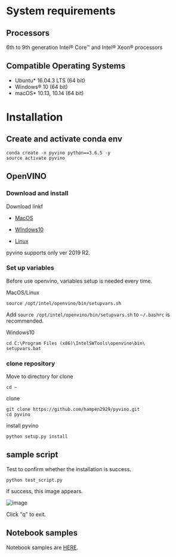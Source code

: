 # System requirements

## Processors
6th to 9th generation Intel® Core™ and Intel® Xeon® processors

## Compatible Operating Systems
- Ubuntu* 16.04.3 LTS (64 bit)
- Windows® 10 (64 bit)
- macOS* 10.13, 10.14 (64 bit)

# Installation

## Create and activate conda env
```buildoutcfg
conda create -n pyvino python==3.6.5 -y
source activate pyvino
```

## OpenVINO
### Download and install
Download linkf

- [MacOS](https://docs.openvinotoolkit.org/latest/_docs_install_guides_installing_openvino_macos.html)

- [WIndows10](https://docs.openvinotoolkit.org/latest/_docs_install_guides_installing_openvino_windows.html)

- [Linux](https://docs.openvinotoolkit.org/latest/_docs_install_guides_installing_openvino_linux.html)

pyvino supports only ver 2019 R2.

### Set up variables

Before use openvino, variables setup is needed every time.

MacOS/Linux
```buildoutcfg
source /opt/intel/openvino/bin/setupvars.sh
```
Add `source /opt/intel/openvino/bin/setupvars.sh` to `~/.bashrc` is recommended.

Windows10
```buildoutcfg
cd C:\Program Files (x86)\IntelSWTools\openvino\bin\
setupvars.bat
```

### clone repository

Move to directory for clone
```buildoutcfg
cd ~
```
clone

```buildoutcfg
git clone https://github.com/hampen2929/pyvino.git
cd pyvino
``` 

install pyvino
```buildoutcfg
python setup.py install
```

## sample script
Test to confirm whether the installation is success.
```buildoutcfg
python test_script.py
```
If success, this image appears.

![image](https://user-images.githubusercontent.com/34574033/63309083-657c4400-c330-11e9-8b72-754ab8ba9cce.png)

Click "q" to exit.

## Notebook samples
Notebook samples are [HERE](https://github.com/hampen2929/pyvino/blob/master/notebook/).
